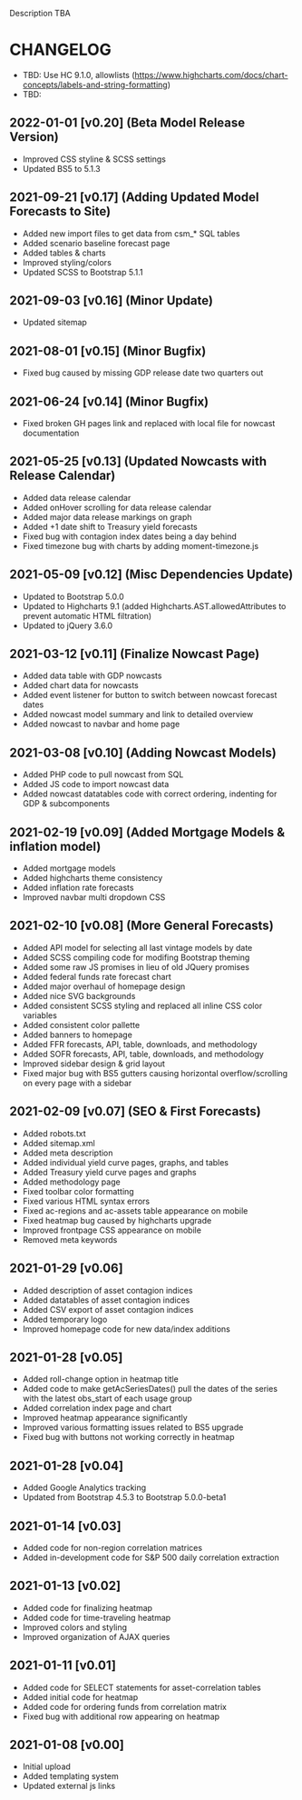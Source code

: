 Description TBA

# CHANGELOG
- TBD: Use HC 9.1.0, allowlists (https://www.highcharts.com/docs/chart-concepts/labels-and-string-formatting)
- TBD: 

## 2022-01-01 [v0.20] (Beta Model Release Version)
- Improved CSS styline & SCSS settings
- Updated BS5 to 5.1.3


## 2021-09-21 [v0.17] (Adding Updated Model Forecasts to Site)
- Added new import files to get data from csm_\* SQL tables
- Added scenario baseline forecast page
- Added tables & charts
- Improved styling/colors
- Updated SCSS to Bootstrap 5.1.1

## 2021-09-03 [v0.16] (Minor Update)
- Updated sitemap

## 2021-08-01 [v0.15] (Minor Bugfix)
- Fixed bug caused by missing GDP release date two quarters out

## 2021-06-24 [v0.14] (Minor Bugfix)
- Fixed broken GH pages link and replaced with local file for nowcast documentation

## 2021-05-25 [v0.13] (Updated Nowcasts with Release Calendar)
- Added data release calendar 
- Added onHover scrolling for data release calendar
- Added major data release markings on graph
- Added +1 date shift to Treasury yield forecasts
- Fixed bug with contagion index dates being a day behind
- Fixed timezone bug with charts by adding moment-timezone.js

## 2021-05-09 [v0.12] (Misc Dependencies Update)
- Updated to Bootstrap 5.0.0
- Updated to Highcharts 9.1 (added Highcharts.AST.allowedAttributes to prevent automatic HTML filtration)
- Updated to jQuery 3.6.0

## 2021-03-12 [v0.11] (Finalize Nowcast Page)
- Added data table with GDP nowcasts
- Added chart data for nowcasts
- Added event listener for button to switch between nowcast forecast dates
- Added nowcast model summary and link to detailed overview
- Added nowcast to navbar and home page

## 2021-03-08 [v0.10] (Adding Nowcast Models)
- Added PHP code to pull nowcast from SQL
- Added JS code to import nowcast data
- Added nowcast datatables code with correct ordering, indenting for GDP & subcomponents

## 2021-02-19 [v0.09] (Added Mortgage Models & inflation model)
- Added mortgage models
- Added highcharts theme consistency
- Added inflation rate forecasts
- Improved navbar multi dropdown CSS

## 2021-02-10 [v0.08] (More General Forecasts)
- Added API model for selecting all last vintage models by date
- Added SCSS compiling code for modifing Bootstrap theming
- Added some raw JS promises in lieu of old JQuery promises
- Added federal funds rate forecast chart
- Added major overhaul of homepage design
- Added nice SVG backgrounds
- Added consistent SCSS styling and replaced all inline CSS color variables
- Added consistent color pallette
- Added banners to homepage
- Added FFR forecasts, API, table, downloads, and methodology
- Added SOFR forecasts, API, table, downloads, and methodology
- Improved sidebar design & grid layout
- Fixed major bug with BS5 gutters causing horizontal overflow/scrolling on every page with a sidebar

## 2021-02-09 [v0.07] (SEO & First Forecasts)
- Added robots.txt
- Added sitemap.xml
- Added meta description
- Added individual yield curve pages, graphs, and tables
- Added Treasury yield curve pages and graphs
- Added methodology page
- Fixed toolbar color formatting
- Fixed various HTML syntax errors
- Fixed ac-regions and ac-assets table appearance on mobile
- Fixed heatmap bug caused by highcharts upgrade
- Improved frontpage CSS appearance on mobile
- Removed meta keywords

## 2021-01-29 [v0.06]
- Added description of asset contagion indices
- Added datatables of asset contagion indices
- Added CSV export of asset contagion indices
- Added temporary logo
- Improved homepage code for new data/index additions

## 2021-01-28 [v0.05]
- Added roll-change option in heatmap title
- Added code to make getAcSeriesDates() pull the dates of the series with the latest obs_start of each usage group
- Added correlation index page and chart
- Improved heatmap appearance significantly
- Improved various formatting issues related to BS5 upgrade
- Fixed bug with buttons not working correctly in heatmap

## 2021-01-28 [v0.04]
- Added Google Analytics tracking
- Updated from Bootstrap 4.5.3 to Bootstrap 5.0.0-beta1

## 2021-01-14 [v0.03]
- Added code for non-region correlation matrices
- Added in-development code for S&P 500 daily correlation extraction

## 2021-01-13 [v0.02]
- Added code for finalizing heatmap
- Added code for time-traveling heatmap
- Improved colors and styling
- Improved organization of AJAX queries


## 2021-01-11 [v0.01]
- Added code for SELECT statements for asset-correlation tables
- Added initial code for heatmap
- Added code for ordering funds from correlation matrix
- Fixed bug with additional row appearing on heatmap

## 2021-01-08 [v0.00]
- Initial upload
- Added templating system
- Updated external js links
